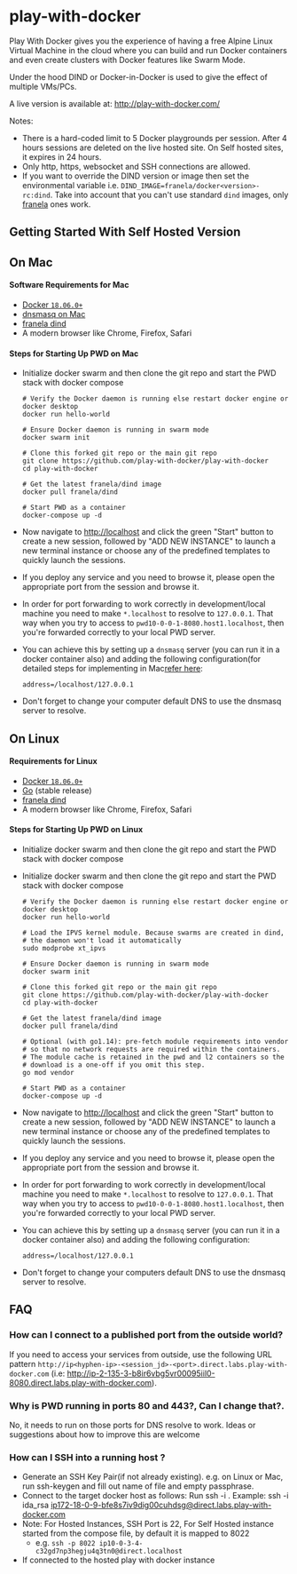 # play-with-docker

Play With Docker gives you the experience of having a free Alpine Linux Virtual Machine in the cloud
where you can build and run Docker containers and even create clusters with Docker features like Swarm Mode.

Under the hood DIND or Docker-in-Docker is used to give the effect of multiple VMs/PCs.

A live version is available at: http://play-with-docker.com/

Notes:

* There is a hard-coded limit to 5 Docker playgrounds per session. After 4 hours sessions are deleted on the live hosted site. On Self hosted sites, it expires in 24 hours.
* Only http, https, websocket and SSH connections are allowed.
* If you want to override the DIND version or image then set the environmental variable i.e.
  `DIND_IMAGE=franela/docker<version>-rc:dind`. Take into account that you can't use standard `dind` images, only [franela](https://hub.docker.com/r/franela/) ones work.

## Getting Started With Self Hosted Version
## On Mac
#### Software Requirements for Mac
* [Docker `18.06.0+`](https://docs.docker.com/install/)
* [dnsmasq on Mac](https://formulae.brew.sh/formula/dnsmasq)
* [franela dind](https://hub.docker.com/r/franela/dind)
* A modern browser like Chrome, Firefox, Safari

#### Steps for Starting Up PWD on Mac
- Initialize docker swarm and then clone the git repo and start the PWD stack with docker compose
  ```
  # Verify the Docker daemon is running else restart docker engine or docker desktop 
  docker run hello-world

  # Ensure Docker daemon is running in swarm mode
  docker swarm init

  # Clone this forked git repo or the main git repo
  git clone https://github.com/play-with-docker/play-with-docker
  cd play-with-docker

  # Get the latest franela/dind image
  docker pull franela/dind

  # Start PWD as a container
  docker-compose up -d

  ```
- Now navigate to [http://localhost](http://localhost) and click the green "Start" button
to create a new session, followed by "ADD NEW INSTANCE" to launch a new terminal instance or choose any of the predefined templates to quickly launch the sessions.

- If you deploy any service and you need to browse it, please open the appropriate port from the session and browse it.

- In order for port forwarding to work correctly in development/local machine you need to make `*.localhost` to resolve to `127.0.0.1`. That way when you try to access to `pwd10-0-0-1-8080.host1.localhost`, then you're forwarded correctly to your local PWD server.

- You can achieve this by setting up a `dnsmasq` server (you can run it in a docker container also) and adding the following configuration(for detailed steps for implementing in Mac[refer here](https://hedichaibi.com/how-to-setup-wildcard-dev-domains-with-dnsmasq-on-a-mac/):

    ```
    address=/localhost/127.0.0.1
    ```
- Don't forget to change your computer default DNS to use the dnsmasq server to resolve.

## On Linux
#### Requirements for Linux

* [Docker `18.06.0+`](https://docs.docker.com/install/)
* [Go](https://golang.org/dl/) (stable release)
* [franela dind](https://hub.docker.com/r/franela/dind)
* A modern browser like Chrome, Firefox, Safari

#### Steps for Starting Up PWD on Linux
- Initialize docker swarm and then clone the git repo and start the PWD stack with docker compose

- Initialize docker swarm and then clone the git repo and start the PWD stack with docker compose
  ```
  # Verify the Docker daemon is running else restart docker engine or docker desktop 
  docker run hello-world
  
  # Load the IPVS kernel module. Because swarms are created in dind,
  # the daemon won't load it automatically
  sudo modprobe xt_ipvs

  # Ensure Docker daemon is running in swarm mode
  docker swarm init

  # Clone this forked git repo or the main git repo
  git clone https://github.com/play-with-docker/play-with-docker
  cd play-with-docker

  # Get the latest franela/dind image
  docker pull franela/dind

  # Optional (with go1.14): pre-fetch module requirements into vendor
  # so that no network requests are required within the containers.
  # The module cache is retained in the pwd and l2 containers so the
  # download is a one-off if you omit this step.
  go mod vendor
  
  # Start PWD as a container
  docker-compose up -d

  ```
- Now navigate to [http://localhost](http://localhost) and click the green "Start" button
to create a new session, followed by "ADD NEW INSTANCE" to launch a new terminal instance or choose any of the predefined templates to quickly launch the sessions.

- If you deploy any service and you need to browse it, please open the appropriate port from the session and browse it.

- In order for port forwarding to work correctly in development/local machine you need to make `*.localhost` to resolve to `127.0.0.1`. That way when you try to access to `pwd10-0-0-1-8080.host1.localhost`, then you're forwarded correctly to your local PWD server.

- You can achieve this by setting up a `dnsmasq` server (you can run it in a docker container also) and adding the following configuration:

    ```
    address=/localhost/127.0.0.1
    ```
- Don't forget to change your computers default DNS to use the dnsmasq server to resolve.


## FAQ

### How can I connect to a published port from the outside world?

If you need to access your services from outside, use the following URL pattern `http://ip<hyphen-ip>-<session_jd>-<port>.direct.labs.play-with-docker.com` (i.e: http://ip-2-135-3-b8ir6vbg5vr00095iil0-8080.direct.labs.play-with-docker.com).

### Why is PWD running in ports 80 and 443?, Can I change that?.

No, it needs to run on those ports for DNS resolve to work. Ideas or suggestions about how to improve this
are welcome

### How can I SSH into a running host ?
- Generate an SSH Key Pair(if not already existing). e.g. on Linux or Mac, run ssh-keygen and fill out name of file and empty passphrase.
- Connect to the target docker host as follows: Run ssh -i <File name entered in first step> <docker ssh address>. Example: ssh -i ida_rsa ip172-18-0-9-bfe8s7iv9dig00cuhdsg@direct.labs.play-with-docker.com
- Note: For Hosted Instances, SSH Port is 22, For Self Hosted instance started from the compose file, by default it is mapped to 8022
  - e.g. `ssh -p 8022 ip10-0-3-4-c32gd7np3hegju4q3tn0@direct.localhost`
- If connected to the hosted play with docker instance
